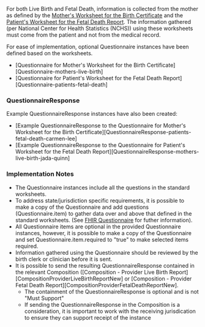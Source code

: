 For both Live Birth and Fetal Death, information is collected from the mother as defined by the [Mother's Worksheet for the Birth Certificate](https://www.cdc.gov/nchs/data/dvs/moms-worksheet-2016-508.pdf) and the [Patient's Worksheet for the Fetal Death Report](https://www.cdc.gov/nchs/data/dvs/fetal-death-mother-worksheet-english-2019-508.pdf). The information gathered (per National Center for Health Statistics (NCHS)) using these worksheets must come from the patient and not from the medical record.

For ease of implementation, optional Questionnaire instances have been defined based on the worksheets. 

* [Questionnaire for Mother's Worksheet for the Birth Certificate][Questionnaire-mothers-live-birth]
* [Questionnaire for Patient's Worksheet for the Fetal Death Report][Questionnaire-patients-fetal-death]

### QuestionnaireResponse

Example QuestionnaireResponse instances have also been created:

* [Example QuestionnaireResponse to the Questionnaire for Mother's Worksheet for the Birth Certificate][QuestionnaireResponse-patients-fetal-death-carmen-lee]
* [Example QuestionnaireResponse to the Questionnaire for Patient's Worksheet for the Fetal Death Report][QuestionnaireResponse-mothers-live-birth-jada-quinn]

### Implementation Notes
* The Questionnaire instances include all the questions in the standard worksheets.
* To address state/jurisdiction specific requirements, it is possible to make a copy of the Questionnaire and add questions (Questionnaire.item) to gather data over and above that defined in the standard worksheets. (See [FHIR Questionnaire](https://www.hl7.org/fhir/questionnaire.html) for futher information).
* All Questionnaire items are optional in the provided Questionnaire instances, however, it is possible to make a copy of the Questionnaire and set Questionnaire.item.required to "true" to make selected items required.
* Information gathered using the Questionnaire should be reviewed by the birth clerk or clinician before it is sent.
* It is possible to send the resulting QuestionnaireResponse contained in the relevant Composition ([Composition - Provider Live Birth Report][CompositionProviderLiveBirthReportNew] or [Composition - Provider Fetal Death Report][CompositionProviderFetalDeathReportNew].
    * The containment of the QuestionnaireResponse is optional and is not "Must Support"
    * If sending the QuestionnaireResponse in the Composition is a consideration, it is important to work with the receiving jurisdication to ensure they can support receipt of the instance